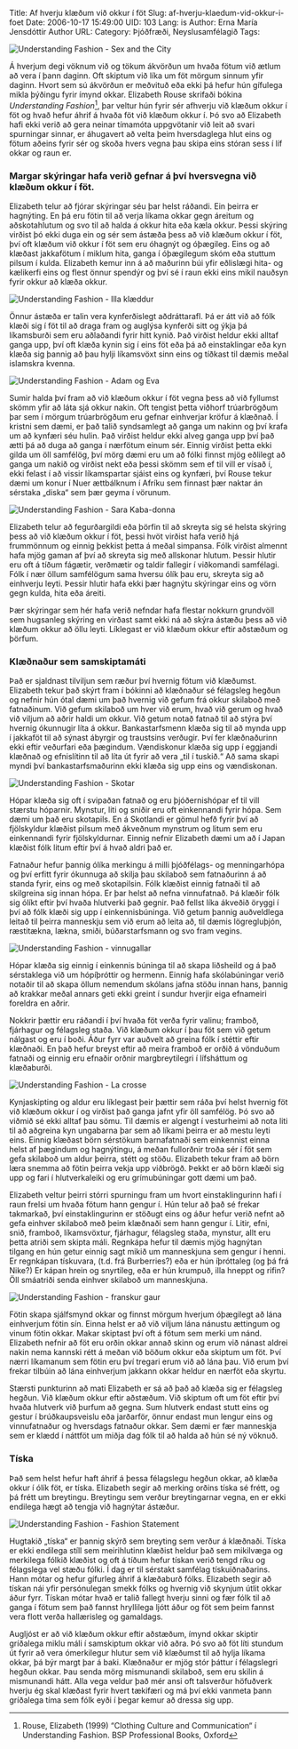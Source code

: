 Title: Af hverju klæðum við okkur í föt
Slug: af-hverju-klaedum-vid-okkur-i-foet
Date: 2006-10-17 15:49:00
UID: 103
Lang: is
Author: Erna María Jensdóttir
Author URL: 
Category: Þjóðfræði, Neyslusamfélagið
Tags: 

![Understanding Fashion - Sex and the City](212.jpg)

Á hverjum degi vöknum við og tökum ákvörðun um hvaða fötum við ætlum að vera í þann daginn. Oft skiptum við líka um föt mörgum sinnum yfir daginn. Hvort sem sú ákvörðun er meðvituð eða ekki þá hefur hún gífulega mikla þýðingu fyrir ímynd okkar.  Elizabeth Rouse skrifaði bókina _Understanding Fashion_[^1], þar veltur hún fyrir sér afhverju við klæðum okkur í föt og hvað hefur áhrif á hvaða föt við klæðum okkur í.  Þó svo að Elizabeth hafi ekki verið að gera neinar tímamóta uppgvötanir við leit að svari spurningar sinnar, er áhugavert að velta þeim hversdaglega hlut eins og fötum aðeins fyrir sér og skoða hvers vegna þau skipa eins stóran sess í líf okkar og raun er.

### Margar skýringar hafa verið gefnar á því hversvegna við klæðum okkur í föt.

Elizabeth telur að fjórar skýringar séu þar helst ráðandi. Ein þeirra er  hagnýting. En þá eru fötin til að verja líkama okkar gegn áreitum og aðskotahlutum og svo til að halda á okkur hita eða kæla okkur. Þessi skýring virðist þó ekki duga ein og sér sem ástæða þess að við klæðum okkur í föt, því oft klæðum við okkur í föt sem eru óhagnýt og óþægileg. Eins og að klæðast jakkafötum í miklum hita, ganga í óþægilegum skóm eða stuttum pilsum í kulda. Elizabeth kemur inn á að maðurinn búi yfir eðlislægi hita- og kælikerfi eins og flest önnur spendýr og því sé í raun ekki eins mikil nauðsyn fyrir okkur að klæða okkur. 

![Understanding Fashion - Illa klæddur](207.jpg)

Önnur ástæða er talin vera kynferðislegt aðdráttarafl. Þá er átt við að fólk klæði sig í föt til að draga fram og auglýsa kynferði sitt og ýkja þá líkamsburði sem eru aðlaðandi fyrir hitt kynið. Það virðist heldur ekki alltaf ganga upp, því oft klæða kynin sig í eins föt eða þá að einstaklingar eða kyn klæða sig þannig að þau hylji líkamsvöxt sinn eins og tíðkast til dæmis meðal islamskra kvenna.

![Understanding Fashion - Adam og Eva](210.jpg)

Sumir halda því fram að við klæðum okkur í föt vegna þess að við fyllumst skömm yfir að láta sjá okkur nakin. Oft tengist þetta viðhorf trúarbrögðum þar sem í mörgum trúarbrögðum eru gefnar einhverjar kröfur á klæðnað. Í kristni sem dæmi, er það talið syndsamlegt að ganga um nakinn og því krafa um að kynfæri séu hulin. Það virðist heldur ekki alveg ganga upp því það ætti þá að duga að ganga í nærfötum einum sér. Einnig virðist þetta ekki gilda um öll samfélög, því mörg dæmi eru um að fólki finnst mjög eðlilegt að ganga um nakið og virðist nekt eða þessi skömm sem ef til vill er vísað í, ekki felast í að vissir líkamspartar sjáist eins og kynfæri, því Rouse tekur dæmi um konur í Nuer ættbálknum í  Afríku sem finnast þær naktar án sérstaka „diska“  sem þær geyma í vörunum.

![Understanding Fashion - Sara Kaba-donna](209.jpg)

Elizabeth telur að fegurðargildi eða þörfin til að skreyta sig sé helsta skýring þess að við klæðum okkur í föt, þessi hvöt virðist hafa verið hjá frummönnum og einnig þekkist þetta á meðal simpansa. Fólk virðist almennt hafa mjög gaman af því að skreyta sig með allskonar hlutum. Þessir hlutir eru oft á tíðum fágætir, verðmætir og taldir fallegir í viðkomandi samfélagi. Fólk í nær öllum samfélögum sama hversu ólík þau eru, skreyta sig að einhverju leyti. Þessir hlutir hafa ekki þær hagnýtu skýringar eins og vörn gegn kulda, hita eða áreiti.

Þær skýringar sem hér hafa verið nefndar hafa flestar nokkurn grundvöll sem hugsanleg skýring en virðast samt ekki ná að skýra ástæðu þess að við klæðum okkur að öllu leyti. Líklegast er við klæðum okkur eftir aðstæðum og þörfum. 

### Klæðnaður sem samskiptamáti

Það er sjaldnast tilviljun sem ræður því hvernig fötum við klæðumst. Elizabeth tekur það skýrt fram í bókinni að klæðnaður sé félagsleg hegðun og nefnir hún ótal dæmi um það hvernig við gefum frá okkur skilaboð með fatnaðinum.  Við gefum skilaboð um hver við erum, hvað við gerum og hvað við viljum að aðrir haldi um okkur. Við getum notað fatnað til að stýra því hvernig ókunnugir líta á okkur. Bankastarfsmenn klæða sig til að mynda upp í jakkaföt til að sýnast ábyrgir og traustsins verðugir. Því fer klæðnaðurinn ekki eftir veðurfari eða þægindum. Vændiskonur klæða sig upp í eggjandi klæðnað og efnislítinn til að líta út fyrir að vera „til í tuskið.“ Að sama skapi myndi því bankastarfsmaðurinn ekki klæða sig upp eins og vændiskonan.

![Understanding Fashion - Skotar](216.jpg)

Hópar klæða sig oft í svipaðan fatnað og eru þjóðernishópar ef til vill stærstu hóparnir. Mynstur, liti og sniðir eru oft einkennandi fyrir hópa. Sem dæmi um það eru skotapils. En á Skotlandi er gömul hefð fyrir því að fjölskyldur klæðist pilsum með ákveðnum mynstrum og litum sem eru einkennandi fyrir fjölskyldurnar. Einnig nefnir Elizabeth dæmi um að í Japan klæðist fólk litum eftir því á hvað aldri það er. 

Fatnaður hefur þannig ólíka merkingu á milli þjóðfélags- og menningarhópa og því erfitt fyrir ókunnuga að skilja þau skilaboð sem fatnaðurinn á að standa fyrir, eins og með skotapilsin.
Fólk klæðist einnig fatnaði til að skilgreina sig innan hópa. Er þar helst að nefna vinnufatnað. Þá klæðir fólk sig ólíkt eftir því hvaða hlutverki það gegnir.  Það fellst líka ákveðið öryggi í því að fólk klæði sig upp í einkennisbúninga. Við getum þannig auðveldlega leitað til þeirra manneskju sem við erum að leita að, til dæmis lögregluþjón, ræstitækna, lækna, smiði, búðarstarfsmann og svo fram vegins.

![Understanding Fashion - vinnugallar](211.jpg)

Hópar klæða sig einnig í einkennis búninga til að skapa liðsheild og á það sérstaklega við um hópíþróttir og hermenn. Einnig hafa skólabúningar verið notaðir til að skapa öllum nemendum skólans jafna stöðu innan hans, þannig að krakkar meðal annars geti ekki greint í sundur hverjir eiga efnameiri foreldra en aðrir.

Nokkrir þættir eru ráðandi í því hvaða föt verða fyrir valinu; framboð, fjárhagur og félagsleg staða. Við klæðum okkur í þau föt sem við getum nálgast og eru í boði. Áður fyrr var auðvelt að greina fólk í stéttir eftir klæðnaði. En það hefur breyst eftir að meira framboð er orðið á vönduðum fatnaði og einnig eru efnaðir orðnir margbreytilegri í lífsháttum og klæðaburði. 

![Understanding Fashion - La crosse](213.jpg)

Kynjaskipting og aldur eru líklegast þeir þættir sem ráða því helst hvernig föt við klæðum okkur í og virðist það ganga jafnt yfir öll samfélög. Þó svo að viðmið sé ekki alltaf þau sömu. Til dæmis er algengt í vesturheimi að nota liti til að aðgreina kyn ungabarna þar sem að líkami þeirra er að mestu leyti eins. Einnig klæðast börn sérstökum barnafatnaði sem einkennist einna helst af þægindum og hagnýtingu, á meðan fullorðnir troða sér í föt sem gefa skilaboð um aldur þeirra, stétt og stöðu. Elizabeth tekur fram að börn læra snemma að fötin þeirra vekja upp viðbrögð. Þekkt er að börn klæði sig upp og fari í hlutverkaleiki og eru grímubúningar gott dæmi um það.

Elizabeth veltur þeirri stórri spurningu fram um hvort einstaklingurinn hafi í raun frelsi um hvaða fötum hann gengur í.  Hún telur að það sé frekar takmarkað, því einstaklingurinn er stöðugt eins og áður hefur verið nefnt að gefa einhver skilaboð með þeim klæðnaði sem hann gengur í. Litir, efni, snið, framboð, líkamsvöxtur, fjárhagur, félagsleg staða, mynstur, allt eru þetta atriði sem skipta máli. Regnkápa hefur til dæmis mjög hagnýtan tilgang en hún getur einnig sagt mikið um manneskjuna sem gengur í henni. Er regnkápan tískuvara, (t.d. frá Burberries?) eða er hún íþróttaleg (og þá frá Nike?) Er kápan hrein og snyrtileg, eða er hún krumpuð, illa hneppt og rifin? Öll smáatriði senda einhver skilaboð um manneskjuna.

![Understanding Fashion - franskur gaur](215.jpg)

Fötin skapa sjálfsmynd okkar og finnst mörgum hverjum óþægilegt að lána einhverjum fötin sín. Einna helst er að við viljum lána nánustu ættingum og vinum fötin okkar. Makar skiptast því oft á fötum sem merki um nánd. Elizabeth nefnir að föt eru orðin okkar annað skinn og erum við nánast aldrei nakin nema kannski rétt á meðan við böðum okkur eða skiptum um föt. Því nærri líkamanum sem fötin eru því tregari erum við að lána þau. Við erum því frekar tilbúin að lána einhverjum jakkann okkar heldur en nærföt eða skyrtu.

Stærsti punkturinn að mati Elizabeth er sá að það að klæða sig er félagsleg hegðun. Við klæðum okkur eftir aðstæðum. Við skiptum oft um föt eftir því hvaða hlutverk við þurfum að gegna. Sum hlutverk endast stutt eins og gestur í brúðkaupsveislu eða jarðarför, önnur endast mun lengur eins og vinnufatnaður og hversdags fatnaður okkar. Sem dæmi er fær manneskja sem er klædd í náttföt um miðja dag fólk til að halda að hún sé ný vöknuð.

### Tíska

Það sem helst hefur haft áhrif á þessa félagslegu hegðun okkar, að klæða okkur í ólík föt, er tíska. Elizabeth segir að merking orðins tíska sé frétt, og þá frétt um breytingu. Breytingu sem verður breytingarnar vegna, en er ekki endilega hægt að tengja við hagnýtar ástæður.  

![Understanding Fashion - Fashion Statement](217.jpg)

Hugtakið „tíska“ er þannig skýrð sem breyting sem verður á klæðnaði. Tíska er ekki endilega stíll sem meirihlutinn klæðist heldur það sem mikilvæga og merkilega fólkið klæðist og oft á tíðum hefur tískan verið tengd ríku og félagslega vel stæðu fólki. Í dag er til sérstakt samfélag tískuiðnaðarins. Hann mótar og hefur gífurleg áhrif á klæðaburð fólks. Elizabeth segir að tískan nái yfir persónulegan smekk fólks og hvernig við skynjum útlit okkar áður fyrr. Tískan mótar hvað er talið fallegt hverju sinni og fær fólk til að ganga í fötum sem það fannst hryllilega ljótt áður og föt sem þeim fannst vera flott verða hallærisleg og gamaldags. 

Augljóst er að við klæðum okkur eftir aðstæðum, ímynd okkar skiptir gríðalega miklu máli í samskiptum okkar við aðra. Þó svo að föt líti stundum út fyrir að vera ómerkilegur hlutur sem við klæðumst til að hylja líkama okkar, þá býr margt þar á baki. Klæðnaður er mjög stór þáttur í félagslegri hegðun okkar. Þau senda mörg mismunandi skilaboð, sem eru skilin á mismunandi hátt. Alla vega veldur það mér ansi oft talsverður höfuðverk hverju ég skal klæðast fyrir hvert tækifæri og má því ekki vanmeta þann gríðalega tíma sem fólk eyði í þegar kemur að dressa sig upp.

[^1]: Rouse, Elizabeth (1999) “Clothing Culture and Communication“ í Understanding Fashion. BSP Professional Books, Oxford
